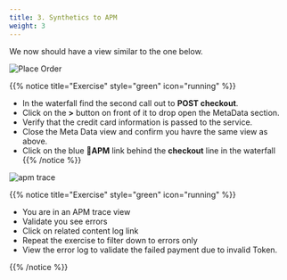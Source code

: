 ```yaml
---
title: 3. Synthetics to APM
weight: 3
---
```


We now should have a view similar to the one below.  

![Place Order](../images/run-results-place-order.png)

{{% notice title="Exercise" style="green" icon="running" %}}

* In the waterfall find the second call out to **POST checkout**.
* Click on the **>** button on front of it to drop open the MetaData section.
* Verify that the credit card information is passed to the service.
* Close the Meta Data view and confirm you havre the same view as above.
* Click on the blue **🔗APM** link behind the **checkout** line in the waterfall
{{% /notice %}}

![apm trace](../images/apm-trace.png)

{{% notice title="Exercise" style="green" icon="running" %}}

* You are in an APM trace view
* Validate you see errors
* Click on related content log link
* Repeat the exercise to filter down to errors only
* View the error log to validate the failed payment due to invalid Token.

{{% /notice %}}
